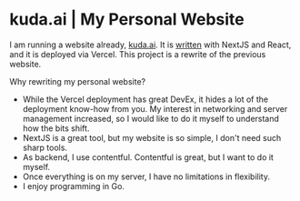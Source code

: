# kuda.ai | My Personal Website

I am running a website already, [kuda.ai](https://kuda.ai). It is [written](https://github.com/davidkuda/blog-kuda-ai) with NextJS and React, and it is deployed via Vercel. This project is a rewrite of the previous website.

Why rewriting my personal website?

- While the Vercel deployment has great DevEx, it hides a lot of the deployment know-how from you. My interest in networking and server management increased, so I would like to do it myself to understand how the bits shift.
- NextJS is a great tool, but my website is so simple, I don't need such sharp tools.
- As backend, I use contentful. Contentful is great, but I want to do it myself.
- Once everything is on my server, I have no limitations in flexibility.
- I enjoy programming in Go.

